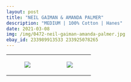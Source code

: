 ```yaml
---
layout: post
title: "NEIL GAIMAN & AMANDA PALMER"
description: "MEDIUM | 100% Cotton | Hanes"
date: 2021-03-08
img: /img/0472-neil-gaiman-amanda-palmer.jpg
ebay_id: 233989913533 233925078265
---
```




<table style="width:100%;"><tr><td style="vertical-align:top;">
      <figure class="tmblr-full" data-orig-height="2048" data-orig-width="1365" data-orig-src="https://concertshirts.netlify.app/shirts/0472/0472-01.jpg"><img src="https://64.media.tumblr.com/126522095d8b6c5ef5a22a97020d8534/0b6950b327b05f24-8a/s540x810/9f423755bd4bd9e8eefcaec0b03749ee4f0228ca.jpg" data-orig-height="2048" data-orig-width="1365" data-orig-src="https://concertshirts.netlify.app/shirts/0472/0472-01.jpg"/></figure></td>
    <td style="vertical-align:top;">
      <figure class="tmblr-full" data-orig-height="2048" data-orig-width="1365" data-orig-src="https://concertshirts.netlify.app/shirts/0472/0472-02.jpg"><img src="https://64.media.tumblr.com/5498305eba632f46f20a056c25c9b850/0b6950b327b05f24-39/s540x810/9a70bfa68b63285ba7c40d14d5a3b5ff83c38026.jpg" data-orig-height="2048" data-orig-width="1365" data-orig-src="https://concertshirts.netlify.app/shirts/0472/0472-02.jpg"/></figure></td>
  </tr></table>
